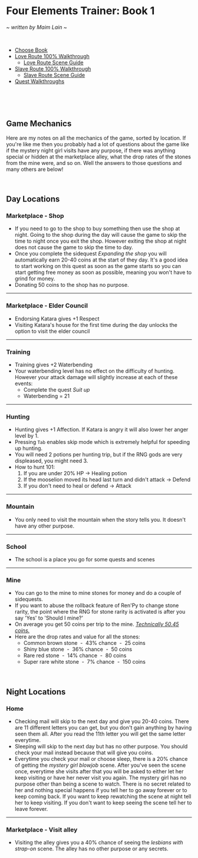 # Four Elements Trainer: Book 1
*\~ written by Maim Lain \~*

<br>

- [Choose Book](https://github.com/maim-lain/fourelements)  
- [Love Route 100% Walkthrough](https://github.com/maim-lain/fourelements/blob/master/book-1/loveroute.md)  
  - [Love Route Scene Guide](https://github.com/maim-lain/fourelements/blob/master/book-1/lovescenes.md)  
- [Slave Route 100% Walkthrough](https://github.com/maim-lain/fourelements/blob/master/book-1/home.md)  
  - [Slave Route Scene Guide](https://github.com/maim-lain/fourelements/blob/master/book-1/home.md)  
- [Quest Walkthroughs](https://github.com/maim-lain/fourelements/blob/master/book-1/questwalk.md)  

<br>
<br>
<br>

## Game Mechanics
Here are my notes on all the mechanics of the game, sorted by location. If you're like me then you probably had a lot of questions about the game like if the mystery night girl visits have any purpose, if there was anything special or hidden at the marketplace alley, what the drop rates of the stones from the mine were, and so on. Well the answers to those questions and many others are below!&nbsp;

<br>

## Day Locations
### Marketplace - Shop
- If you need to go to the shop to buy something then use the shop at night. Going to the shop during the day will cause the game to skip the time to night once you exit the shop. However exiting the shop at night does not cause the game to skip the time to day.
- Once you complete the sidequest *Expanding the shop* you will automatically earn 20-40 coins at the start of they day. It's a good idea to start working on this quest as soon as the game starts so you can start getting free money as soon as possible, meaning you won't have to grind for money.
- Donating 50 coins to the shop has no purpose.

---

### Marketplace - Elder Council
- Endorsing Katara gives +1 Respect
- Visiting Katara's house for the first time during the day unlocks the option to visit the elder council

---

### Training
- Training gives +2 Waterbending
- Your waterbending level has no effect on the difficulty of hunting. However your attack damage will slightly increase at each of these events:
  - Complete the quest *Suit up*
  - Waterbending = 21

---

### Hunting
- Hunting gives +1 Affection. If Katara is angry it will also lower her anger level by 1.
- Pressing `Tab` enables skip mode which is extremely helpful for speeding up hunting.
- You will need 2 potions per hunting trip, but if the RNG gods are very displeased, you might need 3.
- How to hunt 101:
  1. If you are under 20% HP -> Healing potion
  2. If the mooselion moved its head last turn and didn't attack -> Defend
  3. If you don't need to heal or defend -> Attack

---

### Mountain
- You only need to visit the mountain when the story tells you. It doesn't have any other purpose.

---

### School
- The school is a place you go for some quests and scenes

---

### Mine
- You can go to the mine to mine stones for money and do a couple of sidequests.
- If you want to abuse the rollback feature of Ren'Py to change stone rarity, the point where the RNG for stone rarity is activated is after you say 'Yes' to 'Should I mine?'
- On average you get 50 coins per trip to the mine. [*Technically 50.45 coins.*](http://www.statisticshowto.com/find-the-mean-of-the-probability-distribution-binomial/)
- Here are the drop rates and value for all the stones:
  - Common brown stone &nbsp;-&nbsp; 43% chance &nbsp;-&nbsp; 25 coins
  - Shiny blue stone &nbsp;-&nbsp; 36% chance &nbsp;-&nbsp; 50 coins
  - Rare red stone &nbsp;-&nbsp; 14% chance &nbsp;-&nbsp; 80 coins
  - Super rare white stone &nbsp;-&nbsp; 7% chance &nbsp;-&nbsp; 150 coins

<br>

## Night Locations
### Home
- Checking mail will skip to the next day and give you 20-40 coins. There are 11 different letters you can get, but you don't gain anything by having seen them all. After you read the 11th letter you will get the same letter everytime.
- Sleeping will skip to the next day but has no other purpose. You should check your mail instead because that will give you coins.
- Everytime you check your mail or choose sleep, there is a 20% chance of getting the *mystery girl blowjob* scene. After you've seen the scene once, everytime she visits after that you will be asked to either let her keep visiting or have her never visit you again. The mystery girl has no purpose other than being a scene to watch. There is no secret related to her and nothing special happens if you tell her to go away forever or to keep coming back. If you want to keep rewatching the scene at night tell her to keep visiting. If you don't want to keep seeing the scene tell her to leave forever.

---

### Marketplace - Visit alley
- Visiting the alley gives you a 40% chance of seeing the *lesbians with strap-on* scene. The alley has no other purpose or any secrets.
